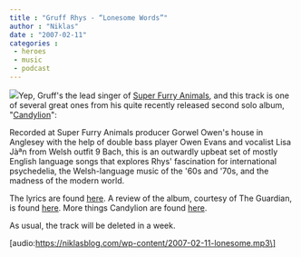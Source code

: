 ```yaml
---
title : "Gruff Rhys - “Lonesome Words”"
author : "Niklas"
date : "2007-02-11"
categories : 
 - heroes
 - music
 - podcast
---
```


![](https://niklasblog.com/wp-content/2007-02-11_gruff-candylion.jpg)Yep, Gruff's the lead singer of [Super Furry Animals](http://superfurry.com), and this track is one of several great ones from his quite recently released second solo album, "[Candylion](http://www.candylion.co.uk)":

Recorded at Super Furry Animals producer Gorwel Owen's house in Anglesey with the help of double bass player Owen Evans and vocalist Lisa Jàªn from Welsh outfit 9 Bach, this is an outwardly upbeat set of mostly English language songs that explores Rhys' fascination for international psychedelia, the Welsh-language music of the '60s and '70s, and the madness of the modern world.

The lyrics are found [here](http://www.candylion.co.uk/wordpress/wp-content/uploads/2007/02/lonesomewords.jpg). A review of the album, courtesy of The Guardian, is found [here](http://arts.guardian.co.uk/filmandmusic/story/0,,1982592,00.html). More things Candylion are found [here](http://www.myspace.com/candylionmusic).

As usual, the track will be deleted in a week.

\[audio:https://niklasblog.com/wp-content/2007-02-11-lonesome.mp3\]
